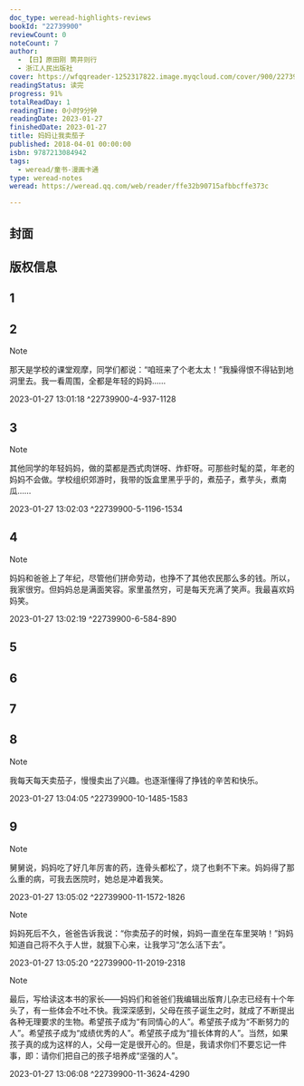 ```yaml
---
doc_type: weread-highlights-reviews
bookId: "22739900"
reviewCount: 0
noteCount: 7
author:
  - 【日】原田刚 筒井则行
  - 浙江人民出版社
cover: https://wfqqreader-1252317822.image.myqcloud.com/cover/900/22739900/t7_22739900.jpg
readingStatus: 读完
progress: 91%
totalReadDay: 1
readingTime: 0小时9分钟
readingDate: 2023-01-27
finishedDate: 2023-01-27
title: 妈妈让我卖茄子
published: 2018-04-01 00:00:00
isbn: 9787213084942
tags:
  - weread/童书-漫画卡通
type: weread-notes
weread: https://weread.qq.com/web/reader/ffe32b90715afbbcffe373c

---
```



## 封面

## 版权信息

## 1

## 2

> [!NOTE] 
> 那天是学校的课堂观摩，同学们都说：“咱班来了个老太太！”我臊得恨不得钻到地洞里去。我一看周围，全都是年轻的妈妈……
> 
> 2023-01-27 13:01:18 ^22739900-4-937-1128

## 3

> [!NOTE] 
> 其他同学的年轻妈妈，做的菜都是西式肉饼呀、炸虾呀。可那些时髦的菜，年老的妈妈不会做。学校组织郊游时，我带的饭盒里黑乎乎的，煮茄子，煮芋头，煮南瓜……
> 
> 2023-01-27 13:02:03 ^22739900-5-1196-1534

## 4

> [!NOTE] 
> 妈妈和爸爸上了年纪，尽管他们拼命劳动，也挣不了其他农民那么多的钱。所以，我家很穷。但妈妈总是满面笑容。家里虽然穷，可是每天充满了笑声。我最喜欢妈妈笑。
> 
> 2023-01-27 13:02:19 ^22739900-6-584-890

## 5

## 6

## 7

## 8

> [!NOTE] 
> 我每天每天卖茄子，慢慢卖出了兴趣。也逐渐懂得了挣钱的辛苦和快乐。
> 
> 2023-01-27 13:04:05 ^22739900-10-1485-1583

## 9

> [!NOTE] 
> 舅舅说，妈妈吃了好几年厉害的药，连骨头都松了，烧了也剩不下来。妈妈得了那么重的病，可我去医院时，她总是冲着我笑。
> 
> 2023-01-27 13:05:02 ^22739900-11-1572-1826

> [!NOTE] 
> 妈妈死后不久，爸爸告诉我说：“你卖茄子的时候，妈妈一直坐在车里哭呐！”妈妈知道自己将不久于人世，就狠下心来，让我学习“怎么活下去”。
> 
> 2023-01-27 13:05:20 ^22739900-11-2019-2318

> [!NOTE] 
> 最后，写给读这本书的家长——妈妈们和爸爸们我编辑出版育儿杂志已经有十个年头了，有一些体会不吐不快。我深深感到，父母在孩子诞生之时，就成了不断提出各种无理要求的生物。希望孩子成为“有同情心的人”。希望孩子成为“不断努力的人”。希望孩子成为“成绩优秀的人”。希望孩子成为“擅长体育的人”。当然，如果孩子真的成为这样的人，父母一定是很开心的。但是，我请求你们不要忘记一件事，即：请你们把自己的孩子培养成“坚强的人”。
> 
> 2023-01-27 13:06:08 ^22739900-11-3624-4290

